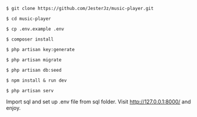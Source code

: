 ```shell
$ git clone https://github.com/JesterJz/music-player.git
```

```shell
$ cd music-player
```

```shell
$ cp .env.example .env
```

```shell
$ composer install
```

```shell
$ php artisan key:generate
```

```shell
$ php artisan migrate
```

```shell
$ php artisan db:seed
```

```shell
$ npm install & run dev
```

```shell
$ php artisan serv
```

Import sql and set up .env file from sql folder.
Visit http://127.0.0.1:8000/ and enjoy.
